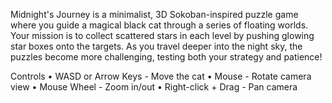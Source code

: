 Midnight's Journey is a minimalist, 3D Sokoban-inspired puzzle game where you guide a magical black cat through a series of floating worlds. Your mission is to collect scattered stars in each level by pushing glowing star boxes onto the targets. As you travel deeper into the night sky, the puzzles become more challenging, testing both your strategy and patience!

Controls
•	WASD or Arrow Keys - Move the cat
•	Mouse - Rotate camera view
•	Mouse Wheel - Zoom in/out
•	Right-click + Drag - Pan camera
